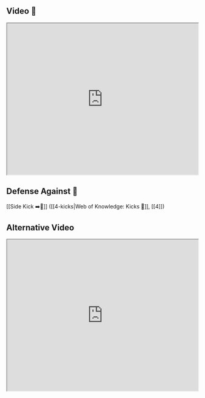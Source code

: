 ## Video 🎥

<iframe src="https://www.youtube.com/embed/IBxrzv2vB94" width="100%" height="400"></iframe>

## Defense Against 🤺

[[Side Kick ➡️🦵]] ([[4-kicks|Web of Knowledge: Kicks 🦶]], [[4]])

## Alternative Video

<iframe src="https://www.youtube.com/embed/Ydz8xVZSFH8?start=530" width="100%" height="400"></iframe>
